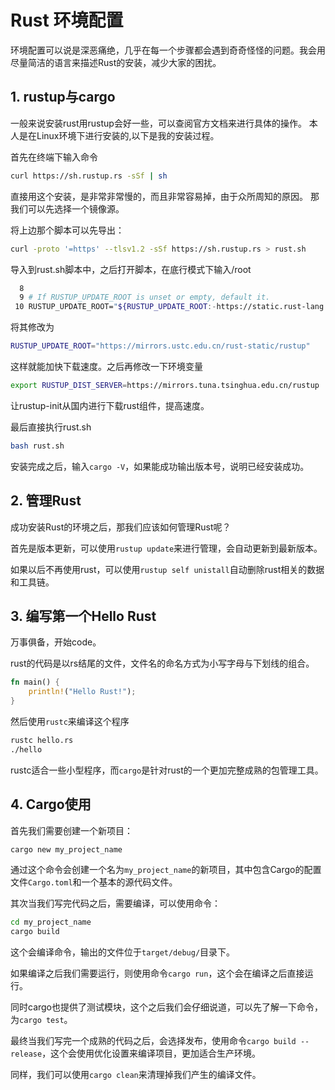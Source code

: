 # Rust 环境配置

环境配置可以说是深恶痛绝，几乎在每一个步骤都会遇到奇奇怪怪的问题。我会用尽量简洁的语言来描述Rust的安装，减少大家的困扰。

## 1. rustup与cargo
一般来说安装rust用rustup会好一些，可以查阅官方文档来进行具体的操作。
本人是在Linux环境下进行安装的,以下是我的安装过程。

首先在终端下输入命令
```bash
curl https://sh.rustup.rs -sSf | sh
```
直接用这个安装，是非常非常慢的，而且非常容易掉，由于众所周知的原因。
那我们可以先选择一个镜像源。

将上边那个脚本可以先导出：
```bash
curl -proto '=https' --tlsv1.2 -sSf https://sh.rustup.rs > rust.sh
```

导入到rust.sh脚本中，之后打开脚本，在底行模式下输入/root

```bash
  8 
  9 # If RUSTUP_UPDATE_ROOT is unset or empty, default it.
 10 RUSTUP_UPDATE_ROOT="${RUSTUP_UPDATE_ROOT:-https://static.rust-lang.org/rustup}"
```

将其修改为
```bash
RUSTUP_UPDATE_ROOT="https://mirrors.ustc.edu.cn/rust-static/rustup"
```
这样就能加快下载速度。之后再修改一下环境变量

```bash
export RUSTUP_DIST_SERVER=https://mirrors.tuna.tsinghua.edu.cn/rustup
```
让rustup-init从国内进行下载rust组件，提高速度。

最后直接执行rust.sh

```bash
bash rust.sh
```

安装完成之后，输入`cargo -V`，如果能成功输出版本号，说明已经安装成功。

## 2. 管理Rust
成功安装Rust的环境之后，那我们应该如何管理Rust呢？

首先是版本更新，可以使用`rustup update`来进行管理，会自动更新到最新版本。

如果以后不再使用rust，可以使用`rustup self unistall`自动删除rust相关的数据和工具链。


## 3. 编写第一个Hello Rust
万事俱备，开始code。

rust的代码是以rs结尾的文件，文件名的命名方式为小写字母与下划线的组合。
```rust
fn main() {
    println!("Hello Rust!");
}
```

然后使用`rustc`来编译这个程序
```bash
rustc hello.rs
./hello
```

rustc适合一些小型程序，而`cargo`是针对rust的一个更加完整成熟的包管理工具。


## 4. Cargo使用
首先我们需要创建一个新项目：
```bash
cargo new my_project_name
```
通过这个命令会创建一个名为`my_project_name`的新项目，其中包含Cargo的配置文件`Cargo.toml`和一个基本的源代码文件。


其次当我们写完代码之后，需要编译，可以使用命令：
```bash
cd my_project_name
cargo build
```
这个会编译命令，输出的文件位于`target/debug/`目录下。

如果编译之后我们需要运行，则使用命令`cargo run`，这个会在编译之后直接运行。

同时cargo也提供了测试模块，这个之后我们会仔细说道，可以先了解一下命令，为`cargo test`。

最终当我们写完一个成熟的代码之后，会选择发布，使用命令`cargo build --release`，这个会使用优化设置来编译项目，更加适合生产环境。


同样，我们可以使用`cargo clean`来清理掉我们产生的编译文件。



